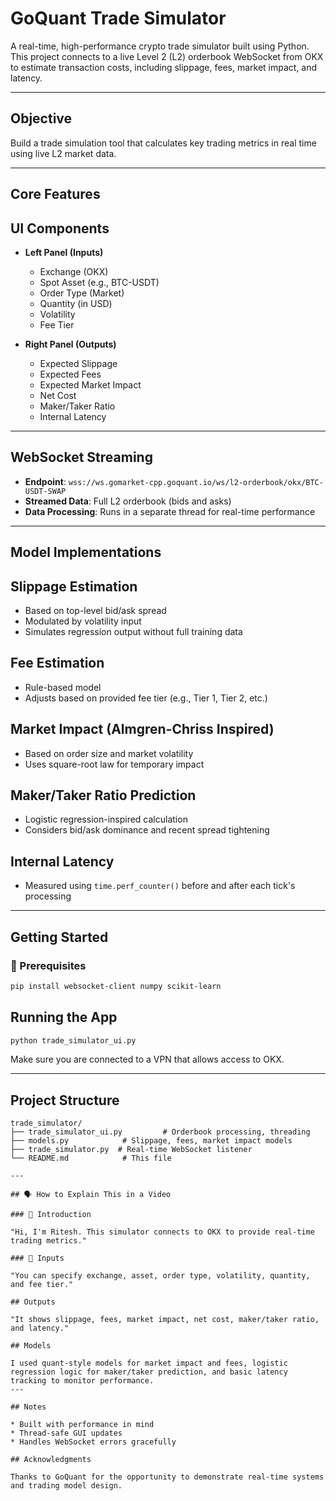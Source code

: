# GoQuant Trade Simulator

A real-time, high-performance crypto trade simulator built using Python. This project connects to a live Level 2 (L2) orderbook WebSocket from OKX to estimate transaction costs, including slippage, fees, market impact, and latency.

---

## Objective

Build a trade simulation tool that calculates key trading metrics in real time using live L2 market data.

---

## Core Features

## UI Components

* **Left Panel (Inputs)**

  * Exchange (OKX)
  * Spot Asset (e.g., BTC-USDT)
  * Order Type (Market)
  * Quantity (in USD)
  * Volatility
  * Fee Tier

* **Right Panel (Outputs)**

  * Expected Slippage
  * Expected Fees
  * Expected Market Impact
  * Net Cost
  * Maker/Taker Ratio
  * Internal Latency

---

##  WebSocket Streaming

* **Endpoint**: `wss://ws.gomarket-cpp.goquant.io/ws/l2-orderbook/okx/BTC-USDT-SWAP`
* **Streamed Data**: Full L2 orderbook (bids and asks)
* **Data Processing**: Runs in a separate thread for real-time performance

---

## Model Implementations

## Slippage Estimation

* Based on top-level bid/ask spread
* Modulated by volatility input
* Simulates regression output without full training data

## Fee Estimation

* Rule-based model
* Adjusts based on provided fee tier (e.g., Tier 1, Tier 2, etc.)

## Market Impact (Almgren-Chriss Inspired)

* Based on order size and market volatility
* Uses square-root law for temporary impact

## Maker/Taker Ratio Prediction

* Logistic regression-inspired calculation
* Considers bid/ask dominance and recent spread tightening

##  Internal Latency

* Measured using `time.perf_counter()` before and after each tick's processing

---

##  Getting Started

### 🔧 Prerequisites

```bash
pip install websocket-client numpy scikit-learn
```

## Running the App

```bash
python trade_simulator_ui.py
```

Make sure you are connected to a VPN that allows access to OKX.

---

##  Project Structure

```
trade_simulator/
├── trade_simulator_ui.py         # Orderbook processing, threading
├── models.py            # Slippage, fees, market impact models
├── trade_simulator.py  # Real-time WebSocket listener
└── README.md            # This file

---

## 🗣 How to Explain This in a Video

### 🔹 Introduction

"Hi, I'm Ritesh. This simulator connects to OKX to provide real-time trading metrics."

### 🔹 Inputs

"You can specify exchange, asset, order type, volatility, quantity, and fee tier."

## Outputs

"It shows slippage, fees, market impact, net cost, maker/taker ratio, and latency."

## Models

I used quant-style models for market impact and fees, logistic regression logic for maker/taker prediction, and basic latency tracking to monitor performance.
---

## Notes

* Built with performance in mind
* Thread-safe GUI updates
* Handles WebSocket errors gracefully

## Acknowledgments

Thanks to GoQuant for the opportunity to demonstrate real-time systems and trading model design.